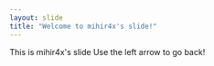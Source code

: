 ```yaml
---
layout: slide
title: "Welcome to mihir4x's slide!"
---
```

This is mihir4x's slide
Use the left arrow to go back!